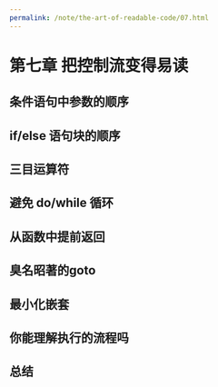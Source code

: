 ```yaml
---
permalink: /note/the-art-of-readable-code/07.html
---
```


# 第七章 把控制流变得易读

## 条件语句中参数的顺序

## if/else 语句块的顺序

## 三目运算符

## 避免 do/while 循环

## 从函数中提前返回

## 臭名昭著的goto

## 最小化嵌套

## 你能理解执行的流程吗

## 总结
